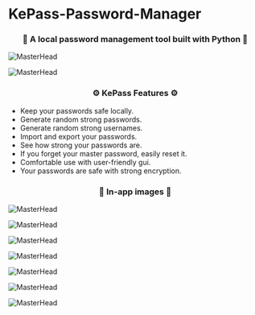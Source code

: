 # KePass-Password-Manager
 <h3 align="center"> 🔐 A local password management tool built with Python 🔐 </h3>
 
![MasterHead](https://cdn.discordapp.com/attachments/1296801162158407755/1299076310056046803/DALLE_2024-10-24_15.06.20_-_A_sharp_and_clean_version_of_a_simple_and_modern_logo_for_a_password_management_application_called_KePass._The_logo_retains_the_minimalist_design_wi.webp?ex=671be297&is=671a9117&hm=5c44a8c662b95eda8fdcc583b0543827ec336fc84f58a5695544f6431e4064ca&)


 ![MasterHead](https://cdn.discordapp.com/attachments/1296801162158407755/1299076312287285288/DALLE_2024-10-24_10.49.39_-_A_modern_and_minimalistic_logo_design_for_the_password_management_app_KEPASS._The_logo_should_focus_on_the_text_KEPASS_using_a_clean_and_bold_fon.webp?ex=671be298&is=671a9118&hm=53622b72ba77730ef8c9d8c2c8cae6f0251e9ede6cedc838b35a4e5a2f72209d&)

 <h3 align="center"> ⚙️ KePass Features ⚙️ </h3>

- Keep your passwords safe locally.
- Generate random strong passwords.
- Generate random strong usernames.
- Import and export your passwords.
- See how strong your passwords are.
- If you forget your master password, easily reset it.
- Comfortable use with user-friendly gui.
- Your passwords are safe with strong encryption.

<h3 align="center"> 📸 In-app images 📸 </h3>

![MasterHead](https://cdn.discordapp.com/attachments/1296801162158407755/1299078038062895217/image.png?ex=671be433&is=671a92b3&hm=bdcd09908bbe52f98fcdbdf987dba3abbcaed0977c3c895ff452bf12ec619aa6&)

![MasterHead](https://cdn.discordapp.com/attachments/1296801162158407755/1299078096632418326/image.png?ex=671be441&is=671a92c1&hm=b38445faa92d8d126f8c78686d46bb713083fcacc000051959315be10cafac03&)

![MasterHead](https://cdn.discordapp.com/attachments/1296801162158407755/1299078172939128932/image.png?ex=671be454&is=671a92d4&hm=ba331f5ebe8edbf1fba15a8013db2822698483215070a0cd8a6bf78a3ad003be&)

![MasterHead](https://cdn.discordapp.com/attachments/1296801162158407755/1299078234222362697/image.png?ex=671be462&is=671a92e2&hm=274271a371c80cfaca59d9a2a655a60ee819bc517f331b2ae6d83499a3a85bce&)

![MasterHead](https://cdn.discordapp.com/attachments/1296801162158407755/1299078314329116782/image.png?ex=671be475&is=671a92f5&hm=a79d3abd4e7a8ee7af5637f37a66de2b39e139265b09bbf4759dd5e290d0fa20&)

![MasterHead](https://cdn.discordapp.com/attachments/1296801162158407755/1299079130008129619/update.png?ex=671be538&is=671a93b8&hm=a4a559c7fdb8936b4a8c5ed0d7ff61c63c93a629be7e7b8f3780898ac41b8111&)

![MasterHead](https://cdn.discordapp.com/attachments/1296801162158407755/1299079140724707378/detay.png?ex=671be53a&is=671a93ba&hm=d06fd7fffea50139d3d20e24e4dadae09b6f2be13ce5780c3e73186fa18d2de8&)

